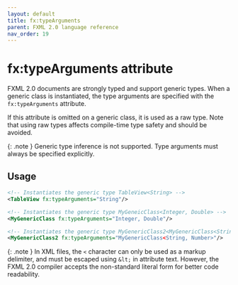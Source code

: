 ```yaml
---
layout: default
title: fx:typeArguments
parent: FXML 2.0 language reference
nav_order: 19
---
```


# fx:typeArguments attribute
FXML 2.0 documents are strongly typed and support generic types. When a generic class is instantiated, the type arguments are specified with the `fx:typeArguments` attribute.

If this attribute is omitted on a generic class, it is used as a raw type. Note that using raw types affects compile-time type safety and should be avoided.

{: .note }
Generic type inference is not supported. Type arguments must always be specified explicitly.

## Usage

```xml
<!-- Instantiates the generic type TableView<String> -->
<TableView fx:typeArguments="String"/>

<!-- Instantiates the generic type MyGeneicClass<Integer, Double> -->
<MyGenericClass fx:typeArguments="Integer, Double"/>

<!-- Instantiates the generic type MyGenericClass2<MyGenericClass<String, Number>> -->
<MyGenericClass2 fx:typeArguments="MyGenericClass<String, Number>"/>
```

{: .note }
In XML files, the `<` character can only be used as a markup delimiter, and must be escaped using `&lt;` in attribute text. However, the FXML 2.0 compiler accepts the non-standard literal form for better code readability.